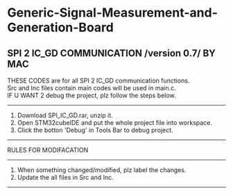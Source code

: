 # Generic-Signal-Measurement-and-Generation-Board

SPI 2 IC_GD COMMUNICATION /version 0.7/  BY MAC
----------------------------------------------------------------


THESE CODES are for all SPI 2 IC_GD communication functions.    
Src and Inc files contain main codes will be used in main.c.   	  
IF U WANT 2 debug the project, plz follow the steps below.      

----------------------------------------------------------------
1.  Download SPI_IC_GD.rar, unzip it.
2.  Open STM32cubeIDE and put the whole project file into workspace.
3.  Click the botton 'Debug' in Tools Bar to debug project.
----------------------------------------------------------------

RULES FOR MODIFACATION

----------------------------------------------------------------
1. When something changed/modified, plz label the changes.
2. Update the all files in Src and Inc.
----------------------------------------------------------------
